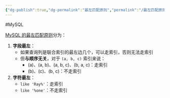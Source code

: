 ```yaml
---
{"dg-publish":true,"dg-permalink":"最左匹配原则","permalink":"/最左匹配原则/"}
---
```



#MySQL 

[MySQL 的最左匹配原则](obsidian://open?vault=%E7%AC%94%E8%AE%B0&file=src%2Funarchived%2F%E6%9C%80%E5%B7%A6%E5%8C%B9%E9%85%8D%E5%8E%9F%E5%88%99)分为：
1. **字段最左**：
	- 如果查询列是联合索引的最左边几个，可以走索引，否则无法走索引
	- 但**与顺序无关**，对于 `(a, b, c)` 索引来说：
		- (a)、(a, b)、(a, b, c)、(b, a, c)：走索引
		- (b)、(c)、(b, c)：不走索引
2. **字符最左**：
	- `like 'Ray%'`：走索引
	- `like '%one'`：不走索引